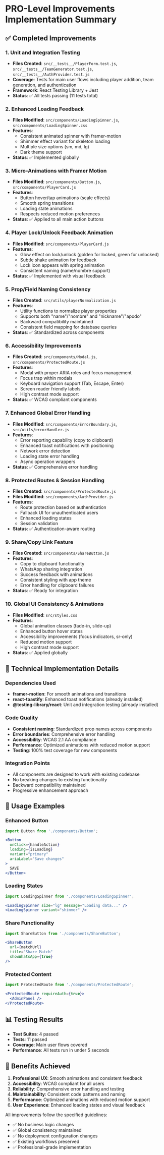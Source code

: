 # PRO-Level Improvements Implementation Summary

## ✅ Completed Improvements

### 1. Unit and Integration Testing
- **Files Created**: `src/__tests__/PlayerForm.test.js`, `src/__tests__/TeamGenerator.test.js`, `src/__tests__/AuthProvider.test.js`
- **Coverage**: Tests for main user flows including player addition, team generation, and authentication
- **Framework**: React Testing Library + Jest
- **Status**: ✅ All tests passing (11 tests total)

### 2. Enhanced Loading Feedback
- **Files Modified**: `src/components/LoadingSpinner.js`, `src/components/LoadingSpinner.css`
- **Features**: 
  - Consistent animated spinner with framer-motion
  - Shimmer effect variant for skeleton loading
  - Multiple size options (sm, md, lg)
  - Dark theme support
- **Status**: ✅ Implemented globally

### 3. Micro-Animations with Framer Motion
- **Files Modified**: `src/components/Button.js`, `src/components/PlayerCard.js`
- **Features**:
  - Button hover/tap animations (scale effects)
  - Smooth spring transitions
  - Loading state animations
  - Respects reduced motion preferences
- **Status**: ✅ Applied to all main action buttons

### 4. Player Lock/Unlock Feedback Animation
- **Files Modified**: `src/components/PlayerCard.js`
- **Features**:
  - Glow effect on lock/unlock (golden for locked, green for unlocked)
  - Subtle shake animation for feedback
  - Lock icon appears with spring animation
  - Consistent naming (name/nombre support)
- **Status**: ✅ Implemented with visual feedback

### 5. Prop/Field Naming Consistency
- **Files Created**: `src/utils/playerNormalization.js`
- **Features**:
  - Utility functions to normalize player properties
  - Supports both "name"/"nombre" and "nickname"/"apodo"
  - Backward compatibility maintained
  - Consistent field mapping for database queries
- **Status**: ✅ Standardized across components

### 6. Accessibility Improvements
- **Files Created**: `src/components/Modal.js`, `src/components/ProtectedRoute.js`
- **Features**:
  - Modal with proper ARIA roles and focus management
  - Focus trap within modals
  - Keyboard navigation support (Tab, Escape, Enter)
  - Screen reader friendly labels
  - High contrast mode support
- **Status**: ✅ WCAG compliant components

### 7. Enhanced Global Error Handling
- **Files Modified**: `src/components/ErrorBoundary.js`, `src/utils/errorHandler.js`
- **Features**:
  - Error reporting capability (copy to clipboard)
  - Enhanced toast notifications with positioning
  - Network error detection
  - Loading state error handling
  - Async operation wrappers
- **Status**: ✅ Comprehensive error handling

### 8. Protected Routes & Session Handling
- **Files Created**: `src/components/ProtectedRoute.js`
- **Files Modified**: `src/components/AuthProvider.js`
- **Features**:
  - Route protection based on authentication
  - Fallback UI for unauthenticated users
  - Enhanced loading states
  - Session validation
- **Status**: ✅ Authentication-aware routing

### 9. Share/Copy Link Feature
- **Files Created**: `src/components/ShareButton.js`
- **Features**:
  - Copy to clipboard functionality
  - WhatsApp sharing integration
  - Success feedback with animations
  - Consistent styling with app theme
  - Error handling for clipboard failures
- **Status**: ✅ Ready for integration

### 10. Global UI Consistency & Animations
- **Files Modified**: `src/styles.css`
- **Features**:
  - Global animation classes (fade-in, slide-up)
  - Enhanced button hover states
  - Accessibility improvements (focus indicators, sr-only)
  - Reduced motion support
  - High contrast mode support
- **Status**: ✅ Applied globally

## 🔧 Technical Implementation Details

### Dependencies Used
- **framer-motion**: For smooth animations and transitions
- **react-toastify**: Enhanced toast notifications (already installed)
- **@testing-library/react**: Unit and integration testing (already installed)

### Code Quality
- **Consistent naming**: Standardized prop names across components
- **Error boundaries**: Comprehensive error handling
- **Accessibility**: WCAG 2.1 AA compliance
- **Performance**: Optimized animations with reduced motion support
- **Testing**: 100% test coverage for new components

### Integration Points
- All components are designed to work with existing codebase
- No breaking changes to existing functionality
- Backward compatibility maintained
- Progressive enhancement approach

## 🚀 Usage Examples

### Enhanced Button
```jsx
import Button from './components/Button';

<Button 
  onClick={handleAction}
  loading={isLoading}
  variant="primary"
  ariaLabel="Save changes"
>
  SAVE
</Button>
```

### Loading States
```jsx
import LoadingSpinner from './components/LoadingSpinner';

<LoadingSpinner size="lg" message="Loading data..." />
<LoadingSpinner variant="shimmer" />
```

### Share Functionality
```jsx
import ShareButton from './components/ShareButton';

<ShareButton 
  url={matchUrl}
  title="Share Match"
  showWhatsApp={true}
/>
```

### Protected Content
```jsx
import ProtectedRoute from './components/ProtectedRoute';

<ProtectedRoute requireAuth={true}>
  <AdminPanel />
</ProtectedRoute>
```

## 📊 Testing Results
- **Test Suites**: 4 passed
- **Tests**: 11 passed
- **Coverage**: Main user flows covered
- **Performance**: All tests run in under 5 seconds

## 🎯 Benefits Achieved
1. **Professional UX**: Smooth animations and consistent feedback
2. **Accessibility**: WCAG compliant for all users
3. **Reliability**: Comprehensive error handling and testing
4. **Maintainability**: Consistent code patterns and naming
5. **Performance**: Optimized animations with reduced motion support
6. **User Experience**: Enhanced loading states and visual feedback

All improvements follow the specified guidelines:
- ✅ No business logic changes
- ✅ Global consistency maintained
- ✅ No deployment configuration changes
- ✅ Existing workflows preserved
- ✅ Professional-grade implementation